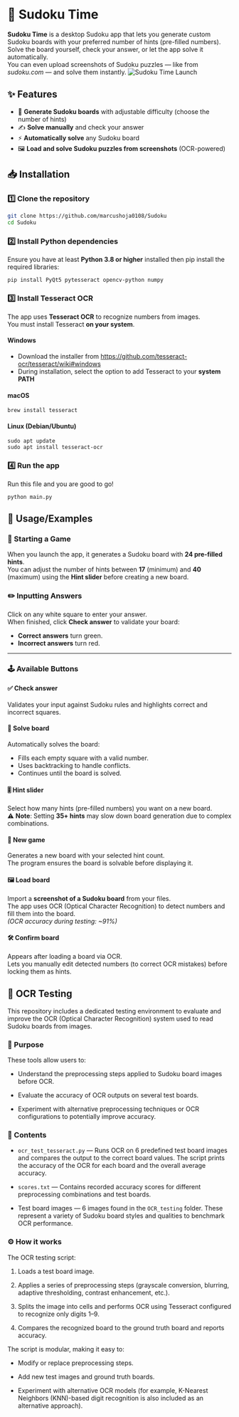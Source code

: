 
# 🧩 Sudoku Time

**Sudoku Time** is a desktop Sudoku app that lets you generate custom Sudoku boards with your preferred number of hints (pre-filled numbers).  
Solve the board yourself, check your answer, or let the app solve it automatically.  
You can even upload screenshots of Sudoku puzzles — like from *sudoku.com* — and solve them instantly.
![Sudoku Time Launch](App/assets/app_screenshot.PNG)

## ✨ Features

- 🎲 **Generate Sudoku boards** with adjustable difficulty (choose the number of hints)
- ✍️ **Solve manually** and check your answer
- ⚡ **Automatically solve** any Sudoku board
- 🖼️ **Load and solve Sudoku puzzles from screenshots** (OCR-powered)
## 📥 Installation 

### 1️⃣ Clone the repository
```bash
git clone https://github.com/marcushoja0108/Sudoku
cd Sudoku
```
    
### 2️⃣ Install Python dependencies
Ensure you have at least **Python 3.8 or higher** installed
then pip install the required libraries:
```
pip install PyQt5 pytesseract opencv-python numpy
```

### 3️⃣ Install Tesseract OCR

The app uses **Tesseract OCR** to recognize numbers from images.  
You must install Tesseract **on your system**.

#### Windows

- Download the installer from https://github.com/tesseract-ocr/tesseract/wiki#windows  
- During installation, select the option to add Tesseract to your **system PATH**

#### macOS

```
brew install tesseract
```

#### Linux (Debian/Ubuntu)
```
sudo apt update
sudo apt install tesseract-ocr
```

### 4️⃣ Run the app

Run this file and you are good to go!
```
python main.py
```


## 🚀 Usage/Examples
### 🧩 Starting a Game

When you launch the app, it generates a Sudoku board with **24 pre-filled hints**.  
You can adjust the number of hints between **17** (minimum) and **40** (maximum) using the **Hint slider** before creating a new board.

### ✏️ Inputting Answers

Click on any white square to enter your answer.  
When finished, click **Check answer** to validate your board:

- **Correct answers** turn green.
- **Incorrect answers** turn red.

---

### 🕹️ Available Buttons

#### ✅ Check answer  
Validates your input against Sudoku rules and highlights correct and incorrect squares.

#### 🧩 Solve board  
Automatically solves the board:

- Fills each empty square with a valid number.
- Uses backtracking to handle conflicts.
- Continues until the board is solved.

#### 🎚️ Hint slider  
Select how many hints (pre-filled numbers) you want on a new board.  
⚠️ **Note**: Setting **35+ hints** may slow down board generation due to complex combinations.

#### 🔄 New game  
Generates a new board with your selected hint count.  
The program ensures the board is solvable before displaying it.

#### 🖼️ Load board  
Import a **screenshot of a Sudoku board** from your files.  
The app uses OCR (Optical Character Recognition) to detect numbers and fill them into the board.  
*(OCR accuracy during testing: ~91%)*

#### 🛠️ Confirm board  
Appears after loading a board via OCR.  
Lets you manually edit detected numbers (to correct OCR mistakes) before locking them as hints.
## 🧐 OCR Testing

This repository includes a dedicated testing environment to evaluate and improve the OCR (Optical Character Recognition) system used to read Sudoku boards from images.

### 🎯 Purpose
These tools allow users to:

* Understand the preprocessing steps applied to Sudoku board images before OCR.

* Evaluate the accuracy of OCR outputs on several test boards.

* Experiment with alternative preprocessing techniques or OCR configurations to potentially improve accuracy.

### 📂 Contents
* `ocr_test_tesseract.py` — Runs OCR on 6 predefined test board images and compares the output to the correct board values. The script prints the accuracy of the OCR for each board and the overall average accuracy.

* `scores.txt` — Contains recorded accuracy scores for different preprocessing combinations and test boards.

* Test board images — 6 images found in the `OCR_testing` folder.  These represent a variety of Sudoku board styles and qualities to benchmark OCR performance.

### ⚙️ How it works
The OCR testing script:

1. Loads a test board image.

2. Applies a series of preprocessing steps (grayscale conversion, blurring, adaptive thresholding, contrast enhancement, etc.).

3. Splits the image into cells and performs OCR using Tesseract configured to recognize only digits 1–9.

4. Compares the recognized board to the ground truth board and reports accuracy.

The script is modular, making it easy to:

* Modify or replace preprocessing steps.

* Add new test images and ground truth boards.

* Experiment with alternative OCR models (for example, K-Nearest Neighbors (KNN)-based digit recognition is also included as an alternative approach).